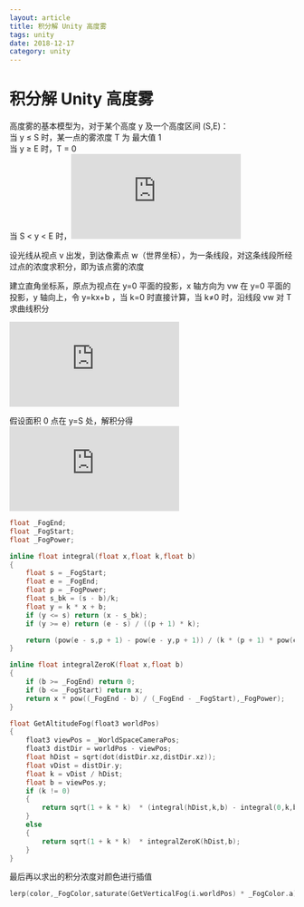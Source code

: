 ```yaml
---
layout: article
title: 积分解 Unity 高度雾
tags: unity 
date: 2018-12-17
category: unity
---
```

# 积分解 Unity 高度雾

高度雾的基本模型为，对于某个高度 y 及一个高度区间 (S,E)：  
当 y ≤ S 时，某一点的雾浓度 T 为 最大值 1  
当 y ≥ E 时，T = 0  
当 S < y < E 时，![T = (\frac{E-y}{E-S})^{p}](https://latex.codecogs.com/gif.latex?%5Cinline%20%5Cfn_jvn%20T%20%3D%20%28%5Cfrac%7BE-y%7D%7BE-S%7D%29%5E%7Bp%7D) 
  
设光线从视点 v 出发，到达像素点 w（世界坐标），为一条线段，对这条线段所经过点的浓度求积分，即为该点雾的浓度

建立直角坐标系，原点为视点在 y=0 平面的投影，x 轴方向为 vw 在 y=0 平面的投影，y 轴向上，令 y=kx+b ，当 k=0 时直接计算，当 k≠0 时，沿线段 vw 对 T 求曲线积分

![\int_{v}^{w}Tds](https://latex.codecogs.com/gif.latex?%5Cinline%20%5Cfn_jvn%20%5Cint_%7Bv%7D%5E%7Bw%7DTds)
  
假设面积 0 点在 y=S 处，解积分得  
![](https://latex.codecogs.com/gif.latex?%5Cinline%20%5Cfn_jvn%20%5Cbegin%7Bcases%7D%20%26%20x-%5Cfrac%7BS-b%7D%7Bk%7D%20%5Ctext%7B%20%2Cif%20%7D%20y%5Cleq%20S%20%5C%5C%20%26%20%5Cfrac%7B%28E-S%29%5E%7Bp&plus;1%7D-%28E-y%29%5E%7Bp&plus;1%7D%7D%7Bk%28p&plus;1%29%28E-S%29%5E%7Bp%7D%7D%5Ctext%7B%20%2Cif%20%7D%20S%3Cy%3CE%20%5C%5C%20%26%20%5Cfrac%7BE-S%7D%7Bk%28p&plus;1%29%7D%5Ctext%7B%20%2Cif%20%7D%20y%5Cgeq%20E%20%5Cend%7Bcases%7D)

```c
float _FogEnd;
float _FogStart;
float _FogPower;

inline float integral(float x,float k,float b)
{
    float s = _FogStart;
    float e = _FogEnd;
    float p = _FogPower;
    float s_bk = (s - b)/k;
    float y = k * x + b;
    if (y <= s) return (x - s_bk);
    if (y >= e) return (e - s) / ((p + 1) * k);

    return (pow(e - s,p + 1) - pow(e - y,p + 1)) / (k * (p + 1) * pow(e - s, p));
}

inline float integralZeroK(float x,float b)
{
    if (b >= _FogEnd) return 0;
    if (b <= _FogStart) return x;
    return x * pow((_FogEnd - b) / (_FogEnd - _FogStart),_FogPower);
}

float GetAltitudeFog(float3 worldPos)
{
    float3 viewPos = _WorldSpaceCameraPos;
    float3 distDir = worldPos - viewPos;
    float hDist = sqrt(dot(distDir.xz,distDir.xz));
    float vDist = distDir.y;
    float k = vDist / hDist;
    float b = viewPos.y;
    if (k != 0) 
    {
        return sqrt(1 + k * k)  * (integral(hDist,k,b) - integral(0,k,b));
    }
    else
    {
        return sqrt(1 + k * k)  * integralZeroK(hDist,b);
    }
}
```

最后再以求出的积分浓度对颜色进行插值  
```c
lerp(color,_FogColor,saturate(GetVerticalFog(i.worldPos) * _FogColor.a));
```